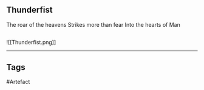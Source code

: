 ## Thunderfist
The roar of the heavens
Strikes more than fear
Into the hearts of Man
## 
![[Thunderfist.png]]

---
## Tags
#Artefact